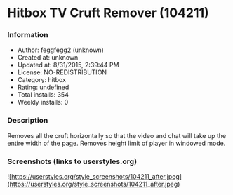 # Hitbox TV Cruft Remover (104211)

### Information
- Author: feggfegg2 (unknown)
- Created at: unknown
- Updated at: 8/31/2015, 2:39:44 PM
- License: NO-REDISTRIBUTION
- Category: hitbox
- Rating: undefined
- Total installs: 354
- Weekly installs: 0


### Description
Removes all the cruft horizontally so that the video and chat will take up the entire width of the page.
Removes height limit of player in windowed mode.


### Screenshots (links to userstyles.org)
![https://userstyles.org/style_screenshots/104211_after.jpeg](https://userstyles.org/style_screenshots/104211_after.jpeg)


